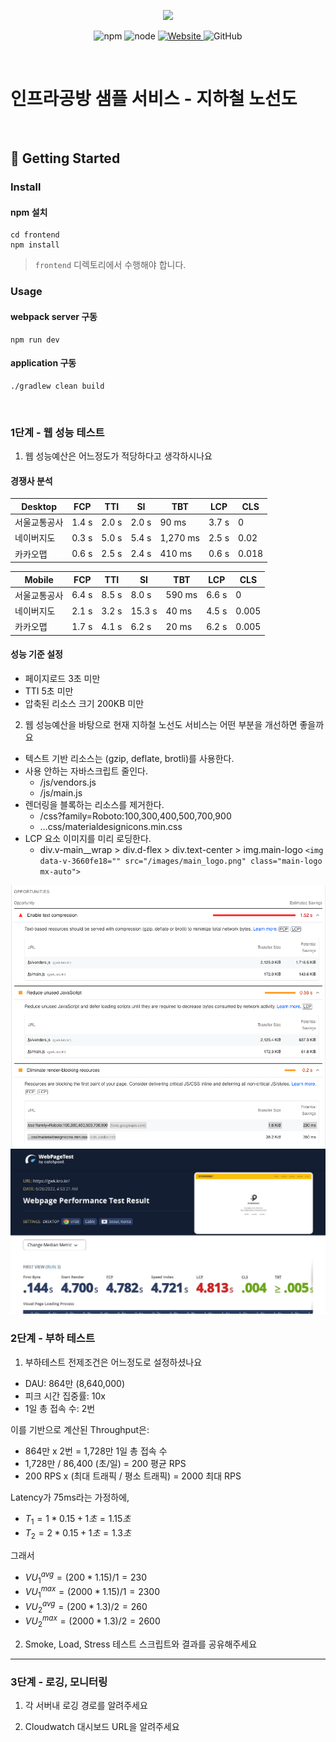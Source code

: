 <p align="center">
    <img width="200px;" src="https://raw.githubusercontent.com/woowacourse/atdd-subway-admin-frontend/master/images/main_logo.png"/>
</p>
<p align="center">
  <img alt="npm" src="https://img.shields.io/badge/npm-%3E%3D%205.5.0-blue">
  <img alt="node" src="https://img.shields.io/badge/node-%3E%3D%209.3.0-blue">
  <a href="https://edu.nextstep.camp/c/R89PYi5H" alt="nextstep atdd">
    <img alt="Website" src="https://img.shields.io/website?url=https%3A%2F%2Fedu.nextstep.camp%2Fc%2FR89PYi5H">
  </a>
  <img alt="GitHub" src="https://img.shields.io/github/license/next-step/atdd-subway-service">
</p>

<br>

# 인프라공방 샘플 서비스 - 지하철 노선도

<br>

## 🚀 Getting Started

### Install

#### npm 설치

```
cd frontend
npm install
```

> `frontend` 디렉토리에서 수행해야 합니다.

### Usage

#### webpack server 구동

```
npm run dev
```

#### application 구동

```
./gradlew clean build
```

<br>

### 1단계 - 웹 성능 테스트

1. 웹 성능예산은 어느정도가 적당하다고 생각하시나요

#### 경쟁사 분석

| Desktop      | FCP   | TTI   | SI    | TBT      | LCP   | CLS   |
| ------------ | ----- | ----- | ----- | -------- | ----- | ----- |
| 서울교통공사 | 1.4 s | 2.0 s | 2.0 s | 90 ms    | 3.7 s | 0     |
| 네이버지도   | 0.3 s | 5.0 s | 5.4 s | 1,270 ms | 2.5 s | 0.02  |
| 카카오맵     | 0.6 s | 2.5 s | 2.4 s | 410 ms   | 0.6 s | 0.018 |

| Mobile       | FCP   | TTI   | SI     | TBT    | LCP   | CLS   |
| ------------ | ----- | ----- | ------ | ------ | ----- | ----- |
| 서울교통공사 | 6.4 s | 8.5 s | 8.0 s  | 590 ms | 6.6 s | 0     |
| 네이버지도   | 2.1 s | 3.2 s | 15.3 s | 40 ms  | 4.5 s | 0.005 |
| 카카오맵     | 1.7 s | 4.1 s | 6.2 s  | 20 ms  | 6.2 s | 0.005 |

#### 성능 기준 설정

- 페이지로드 3초 미만
- TTI 5초 미만
- 압축된 리소스 크기 200KB 미만

2. 웹 성능예산을 바탕으로 현재 지하철 노선도 서비스는 어떤 부분을 개선하면 좋을까요

- 텍스트 기반 리소스는 (gzip, deflate, brotli)를 사용한다.
- 사용 안하는 자바스크립트 줄인다.
  - /js/vendors.js
  - /js/main.js
- 렌더링을 블록하는 리소스를 제거한다.
  - /css?family=Roboto:100,300,400,500,700,900
  - …css/materialdesignicons.min.css
- LCP 요소 이미지를 미리 로딩한다.
  - div.v-main\_\_wrap > div.d-flex > div.text-center > img.main-logo
    `<img data-v-3660fe18="" src="/images/main_logo.png" class="main-logo mx-auto">`

![PageSpeed Insights](images/pagespeed.png)
![WebPage Test](images/webpagetest.jpeg)

### 2단계 - 부하 테스트

1. 부하테스트 전제조건은 어느정도로 설정하셨나요

- DAU: 864만 (8,640,000)
- 피크 시간 집중률: 10x
- 1일 총 접속 수: 2번

이를 기반으로 계산된 Throughput은:

- 864만 x 2번 = 1,728만 1일 총 접속 수
- 1,728만 / 86,400 (초/일) = 200 평균 RPS
- 200 RPS x (최대 트래픽 / 평소 트래픽) = 2000 최대 RPS

Latency가 75ms라는 가정하에,

- $T_1 = 1 * 0.15 + 1초 = 1.15초$
- $T_2 = 2 * 0.15 + 1초 = 1.3초$

그래서

- $VU_1^{avg} = (200 * 1.15) / 1 = 230$
- $VU_1^{max} = (2000 * 1.15) / 1 = 2300$
- $VU_2^{avg} = (200 * 1.3) / 2 = 260$
- $VU_2^{max} = (2000 * 1.3) / 2 = 2600$

2. Smoke, Load, Stress 테스트 스크립트와 결과를 공유해주세요

---

### 3단계 - 로깅, 모니터링

1. 각 서버내 로깅 경로를 알려주세요

2. Cloudwatch 대시보드 URL을 알려주세요
